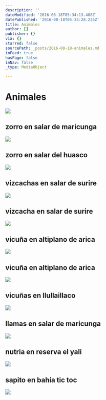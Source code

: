 ```yaml
---
description: ''
dateModified: '2016-08-18T05:34:13.488Z'
datePublished: '2016-08-18T05:34:28.226Z'
title: Animales
author: []
publisher: {}
via: {}
starred: false
sourcePath: _posts/2016-08-18-animales.md
inFeed: true
hasPage: false
inNav: false
_type: MediaObject

---
```

# Animales
![](https://the-grid-user-content.s3-us-west-2.amazonaws.com/2dd701ab-09b2-4269-802b-99a551e8b527.jpg)

## zorro en salar de maricunga
![](https://the-grid-user-content.s3-us-west-2.amazonaws.com/5ecbf7b5-1540-4d3c-8afe-0e82d7845348.jpg)

## zorro en salar del huasco
![](https://the-grid-user-content.s3-us-west-2.amazonaws.com/c84831e2-e222-4553-825f-96063a21492e.jpg)

## vizcachas en salar de surire
![](https://the-grid-user-content.s3-us-west-2.amazonaws.com/2946d5cb-65d2-423f-b467-257ef777c6e2.jpg)

## vizcacha en salar de surire
![](https://the-grid-user-content.s3-us-west-2.amazonaws.com/5e180b1e-87b4-4403-b1ba-49315fb8ef70.jpg)

## vicuña en altiplano de arica
![](https://the-grid-user-content.s3-us-west-2.amazonaws.com/7cad4141-d3da-4321-a479-2779d3777b28.jpg)

## vicuña en altiplano de arica
![](https://the-grid-user-content.s3-us-west-2.amazonaws.com/6deea0c7-4302-4264-9543-40753093952e.jpg)

## vicuñas en llullaillaco
![](https://the-grid-user-content.s3-us-west-2.amazonaws.com/dd83d3f3-0a67-4da6-a755-3b79ac5e9e98.jpg)

## llamas en salar de maricunga
![](https://the-grid-user-content.s3-us-west-2.amazonaws.com/196d9af6-a185-442e-aab5-0a81a2877631.jpg)

## nutria en reserva el yali
![](https://the-grid-user-content.s3-us-west-2.amazonaws.com/1aa333fd-f003-4566-a39f-3ad2bdd79f14.jpg)

## sapito en bahía tic toc
![](https://the-grid-user-content.s3-us-west-2.amazonaws.com/0acd392c-90b7-4c67-8226-a3cba1fb1d04.jpg)